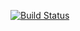 [![Build Status](http://jenkins.cloudgaurdtechnologies.com:8080/job/springboot-nexuspoc/badge/icon)](http://jenkins.cloudgaurdtechnologies.com:8080/job/springboot-nexuspoc/)
